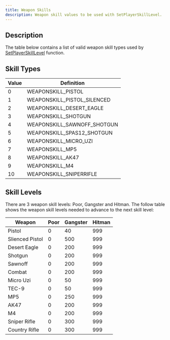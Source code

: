 ```yaml
---
title: Weapon Skills
description: Weapon skill values to be used with SetPlayerSkillLevel.
---
```


## Description

The table below contains a list of valid weapon skill types used by [SetPlayerSkillLevel](../functions/SetPlayerSkillLevel) function.

## Skill Types

| Value | Definition |
| ----- | ---------- |
| 0     | WEAPONSKILL_PISTOL |
| 1     | WEAPONSKILL_PISTOL_SILENCED |
| 2     | WEAPONSKILL_DESERT_EAGLE |
| 3     | WEAPONSKILL_SHOTGUN |
| 4     | WEAPONSKILL_SAWNOFF_SHOTGUN |
| 5     | WEAPONSKILL_SPAS12_SHOTGUN |
| 6     | WEAPONSKILL_MICRO_UZI |
| 7     | WEAPONSKILL_MP5 |
| 8     | WEAPONSKILL_AK47 |
| 9     | WEAPONSKILL_M4 |
| 10    | WEAPONSKILL_SNIPERRIFLE |

## Skill Levels

There are 3 weapon skill levels: Poor, Gangster and Hitman. The follow table shows the weapon skill levels needed to advance to the next skill level:

| Weapon          | Poor | Gangster | Hitman |
| --------------- | ---- | -------- | ------ |
| Pistol          | 0    | 40       | 999    |
| Slienced Pistol | 0    | 500      | 999    |
| Desert Eagle    | 0    | 200      | 999    |
| Shotgun         | 0    | 200      | 999    |
| Sawnoff         | 0    | 200      | 999    |
| Combat          | 0    | 200      | 999    |
| Micro Uzi       | 0    | 50       | 999    |
| TEC-9           | 0    | 50       | 999    |
| MP5             | 0    | 250      | 999    |
| AK47            | 0    | 200      | 999    |
| M4              | 0    | 200      | 999    |
| Sniper Rifle    | 0    | 300      | 999    |
| Country Rifle   | 0    | 300      | 999    |
